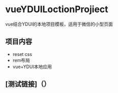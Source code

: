 # vueYDUILoctionProjiect
vue结合YDUI的本地项目模板，适用于微信的小型页面
## 项目内容
* reset css
* rem布局
* vue+YDUI本地应用

## [测试链接]（）

